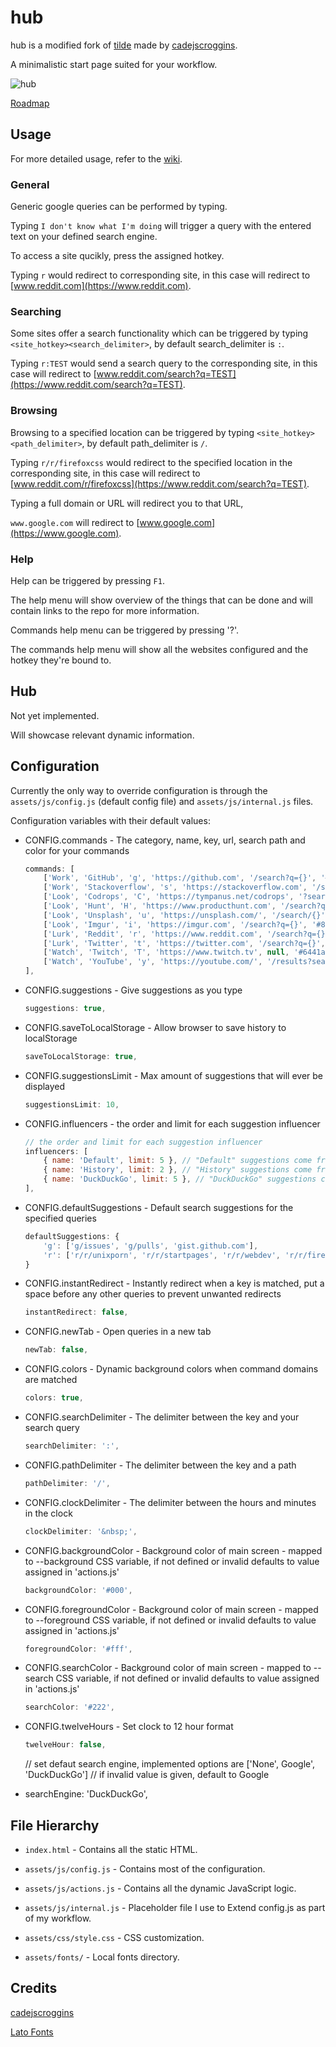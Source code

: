 # hub

hub is a modified fork of [tilde](https://github.com/cadejscroggins/tilde) made by [cadejscroggins](https://github.com/cadejscroggins).

A minimalistic start page suited for your workflow.

![hub](https://i.imgur.com/WMtcH8F.gif)

[Roadmap](https://github.com/vkhitrin/hub/wiki/Roadmap)

## Usage

For more detailed usage, refer to the [wiki](https://github.com/vkhitrin/hub/wiki/Detailed-Usage).

### General

Generic google queries can be performed by typing.

Typing `I don't know what I'm doing` will trigger a query with the entered text on your defined search engine.

To access a site qucikly, press the assigned hotkey.

Typing `r` would redirect to corresponding site, in this case will redirect to [www.reddit.com](https://www.reddit.com).

### Searching

Some sites offer a search functionality which can be triggered by typing `<site_hotkey><search_delimiter>`, by default search_delimiter is `:`.

Typing `r:TEST` would send a search query to the corresponding site, in this case will redirect to [www.reddit.com/search?q=TEST](https://www.reddit.com/search?q=TEST).

### Browsing

Browsing to a specified location can be triggered by typing `<site_hotkey><path_delimiter>`, by default path_delimiter is `/`.

Typing `r/r/firefoxcss` would redirect to the specified location in the corresponding site, in this case will redirect to [www.reddit.com/r/firefoxcss](https://www.reddit.com/search?q=TEST).

Typing a full domain or URL will redirect you to that URL,

`www.google.com` will redirect to [www.google.com](https://www.google.com).

### Help

Help can be triggered by pressing `F1`.

The help menu will show overview of the things that can be done and will contain links to the repo for more information.

Commands help menu can be triggered by pressing '?'.

The commands help menu will show all the websites configured and the hotkey they're bound to.

## Hub

Not yet implemented.

Will showcase relevant dynamic information.

## Configuration

Currently the only way to override configuration is through the `assets/js/config.js` (default config file) and `assets/js/internal.js` files.

Configuration variables with their default values:
- CONFIG.commands -  The category, name, key, url, search path and color for your commands
    ```javascript
    commands: [
        ['Work', 'GitHub', 'g', 'https://github.com', '/search?q={}', '#333'],
        ['Work', 'Stackoverflow', 's', 'https://stackoverflow.com', '/search?q={}', '#f48024'],
        ['Look', 'Codrops', 'C', 'https://tympanus.net/codrops', '?search-type=posts&s={}', '#0099cc'],
        ['Look', 'Hunt', 'H', 'https://www.producthunt.com', '/search?q={}', '#da552f'],
        ['Look', 'Unsplash', 'u', 'https://unsplash.com/', '/search/{}', '#000'],
        ['Look', 'Imgur', 'i', 'https://imgur.com', '/search?q={}', '#85bf25'],
        ['Lurk', 'Reddit', 'r', 'https://www.reddit.com', '/search?q={}', '#5f99cf'],
        ['Lurk', 'Twitter', 't', 'https://twitter.com', '/search?q={}', '#1da1f2'],
        ['Watch', 'Twitch', 'T', 'https://www.twitch.tv', null, '#6441a5'],
        ['Watch', 'YouTube', 'y', 'https://youtube.com/', '/results?search_query={}', '#cd201f'],
    ],
    ```

* CONFIG.suggestions - Give suggestions as you type
    ```javascript
    suggestions: true,
    ```
* CONFIG.saveToLocalStorage - Allow browser to save history to localStorage
    ```javascript
    saveToLocalStorage: true,
    ```

* CONFIG.suggestionsLimit - Max amount of suggestions that will ever be displayed
    ```javascript
    suggestionsLimit: 10,
    ```

* CONFIG.influencers - the order and limit for each suggestion influencer
    ``` javascript
    // the order and limit for each suggestion influencer
    influencers: [
        { name: 'Default', limit: 5 }, // "Default" suggestions come from CONFIG.defaultSuggestions
        { name: 'History', limit: 2 }, // "History" suggestions come from your previously entered queries
        { name: 'DuckDuckGo', limit: 5 }, // "DuckDuckGo" suggestions come from the duck duck go search api
    ],
    ```

* CONFIG.defaultSuggestions - Default search suggestions for the specified queries
    ``` javascript
    defaultSuggestions: {
        'g': ['g/issues', 'g/pulls', 'gist.github.com'],
        'r': ['r/r/unixporn', 'r/r/startpages', 'r/r/webdev', 'r/r/firefoxcss'],
  }
    ```
* CONFIG.instantRedirect - Instantly redirect when a key is matched, put a space before any other queries to prevent unwanted redirects
    ```javascript
    instantRedirect: false,
    ```

* CONFIG.newTab - Open queries in a new tab
    ```javascript
    newTab: false,
    ```

* CONFIG.colors - Dynamic background colors when command domains are matched
    ```javascript
    colors: true,
    ```

* CONFIG.searchDelimiter - The delimiter between the key and your search query
    ```javascript
    searchDelimiter: ':',
    ```
* CONFIG.pathDelimiter - The delimiter between the key and a path
    ```javascript
    pathDelimiter: '/',
    ```
* CONFIG.clockDelimiter - The delimiter between the hours and minutes in the clock
    ```javascript
    clockDelimiter: '&nbsp;',
    ```

* CONFIG.backgroundColor - Background color of main screen - mapped to --background CSS variable, if not defined or invalid defaults to value assigned in 'actions.js'
    ```javascript
    backgroundColor: '#000',
    ```

* CONFIG.foregroundColor - Background color of main screen - mapped to --foreground CSS variable, if not defined or invalid defaults to value assigned in 'actions.js'
    ```javascript
    foregroundColor: '#fff',
    ```

* CONFIG.searchColor - Background color of main screen - mapped to --search CSS variable, if not defined or invalid defaults to value assigned in 'actions.js'
    ```javascript
    searchColor: '#222',
    ```

* CONFIG.twelveHours - Set clock to 12 hour format
    ```javascript
    twelveHour: false,
    ```

  // set defaut search engine, implemented options are ['None', Google', 'DuckDuckGo']
  // if invalid value is given, default to Google
* searchEngine: 'DuckDuckGo',

## File Hierarchy

* `index.html` - Contains all the static HTML.

* `assets/js/config.js` - Contains most of the configuration.

* `assets/js/actions.js` - Contains all the dynamic JavaScript logic.

* `assets/js/internal.js` - Placeholder file I use to Extend config.js as part of my workflow.

* `assets/css/style.css` - CSS customization.

* `assets/fonts/` - Local fonts directory.

## Credits

[cadejscroggins](https://github.com/cadejscroggins)

[Lato Fonts](http://www.latofonts.com/)